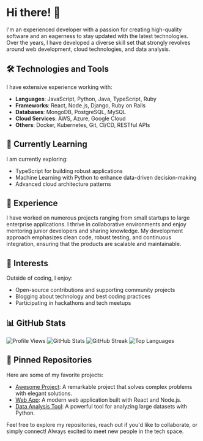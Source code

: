 # Hi there! 👋

I'm an experienced developer with a passion for creating high-quality software and an eagerness to stay updated with the latest technologies. Over the years, I have developed a diverse skill set that strongly revolves around web development, cloud technologies, and data analysis.

## 🛠️ Technologies and Tools

I have extensive experience working with:

- **Languages**: JavaScript, Python, Java, TypeScript, Ruby
- **Frameworks**: React, Node.js, Django, Ruby on Rails
- **Databases**: MongoDB, PostgreSQL, MySQL
- **Cloud Services**: AWS, Azure, Google Cloud
- **Others**: Docker, Kubernetes, Git, CI/CD, RESTful APIs

## 🌱 Currently Learning

I am currently exploring:

- TypeScript for building robust applications
- Machine Learning with Python to enhance data-driven decision-making
- Advanced cloud architecture patterns

## 💼 Experience

I have worked on numerous projects ranging from small startups to large enterprise applications. I thrive in collaborative environments and enjoy mentoring junior developers and sharing knowledge. My development approach emphasizes clean code, robust testing, and continuous integration, ensuring that the products are scalable and maintainable.

## 💖 Interests

Outside of coding, I enjoy:

- Open-source contributions and supporting community projects
- Blogging about technology and best coding practices
- Participating in hackathons and tech meetups

## 📊 GitHub Stats

![Profile Views](https://komarev.com/ghpvc/?username=vivianingram830)
![GitHub Stats](https://github-readme-stats.vercel.app/api?username=vivianingram830&show_icons=true&theme=radical)
![GitHub Streak](https://github-readme-streak-stats.herokuapp.com/?user=vivianingram830&theme=radical)
![Top Languages](https://github-readme-stats.vercel.app/api/top-langs/?username=vivianingram830&layout=compact&theme=radical)

## 📌 Pinned Repositories

Here are some of my favorite projects:

- [Awesome Project](https://github.com/vivianingram830/awesome-project): A remarkable project that solves complex problems with elegant solutions.
- [Web App](https://github.com/vivianingram830/web-app): A modern web application built with React and Node.js.
- [Data Analysis Tool](https://github.com/vivianingram830/data-analysis-tool): A powerful tool for analyzing large datasets with Python.

Feel free to explore my repositories, reach out if you'd like to collaborate, or simply connect! Always excited to meet new people in the tech space.
